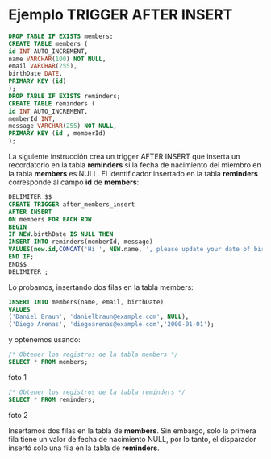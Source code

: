 # Ejemplo TRIGGER AFTER INSERT
```sql
DROP TABLE IF EXISTS members;
CREATE TABLE members (
id INT AUTO_INCREMENT,
name VARCHAR(100) NOT NULL,
email VARCHAR(255),
birthDate DATE,
PRIMARY KEY (id)
);
DROP TABLE IF EXISTS reminders;
CREATE TABLE reminders (
id INT AUTO_INCREMENT,
memberId INT,
message VARCHAR(255) NOT NULL,
PRIMARY KEY (id , memberId)
);
```

La siguiente instrucción crea un trigger AFTER INSERT que inserta un recordatorio en la tabla **reminders** si la fecha de nacimiento del miembro en la tabla **members** es NULL.
El identificador insertado en la tabla **reminders** corresponde al campo **id** de **members**:

```sql
DELIMITER $$
CREATE TRIGGER after_members_insert
AFTER INSERT
ON members FOR EACH ROW
BEGIN
IF NEW.birthDate IS NULL THEN
INSERT INTO reminders(memberId, message)
VALUES(new.id,CONCAT('Hi ', NEW.name, ', please update your date of birth.'));
END IF;
END$$
DELIMITER ;
```

Lo probamos, insertando dos filas en la tabla members:
```sql
INSERT INTO members(name, email, birthDate)
VALUES
('Daniel Braun', 'danielbraun@example.com', NULL),
('Diego Arenas', 'diegoarenas@example.com','2000-01-01');
```

y optenemos usando:
```sql
/* Obtener los registros de la tabla members */
SELECT * FROM members;
```

foto 1

```sql
/* Obtener los registros de la tabla reminders */
SELECT * FROM reminders;
```

foto 2

Insertamos dos filas en la tabla de **members**. Sin embargo, solo la primera fila tiene un valor de fecha de nacimiento NULL, por lo tanto,
el disparador insertó solo una fila en la tabla de **reminders**.



